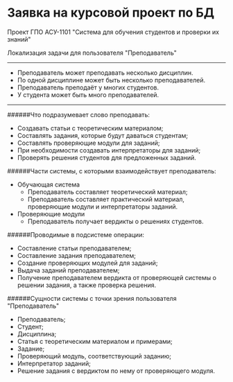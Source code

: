 Заявка на курсовой проект по БД
===

Проект ГПО АСУ-1101 "Система для обучения студентов и проверки их знаний"

Локализация задачи для пользователя "Преподаватель"

---

- Преподаватель может преподавать несколько дисциплин.
- По одной дисциплине может быть несколько преподавателей.
- Преподаватель преподаёт у многих студентов.
- У студента может быть много преподавателей.

---

######Что подразумевает слово преподавать:

- Создавать статьи с теоретическим материалом;
- Составлять задания, которые будут даваться студентам;
- Составлять проверяющие модули для заданий;
- При необходимости создавать интерпретаторы для заданий;
- Проверять решения студентов для предложенных заданий.



######Части системы, с которыми взаимодействует преподаватель:

- Обучающая система
	- Преподаватель составляет теоретический материал;
	- Преподаватель составляет практический материал, проверяющие модули и интерпретаторы заданий.
- Проверяющие модули
	- Преподаватель получает вердикты о решениях студентов.



######Проводимые в подсистеме операции:

- Составление статьи преподавателем;
- Составление задания преподавателем;
- Создание проверяющих модулей для заданий;
- Выдача заданий преподавателем;
- Получение преподавателем вердикта от проверяющей системы о решении задания, а также проверка решения.



######Сущности системы с точки зрения пользователя "Преподаватель"

- Преподаватель;
- Студент;
- Дисциплина;
- Статья с теоретическим материалом и примерами;
- Задание;
- Проверяющий модуль, соответствующий заданию;
- Интерпретатор заданий;
- Решение задания с вердиктом по нему от проверяющего модуля.
